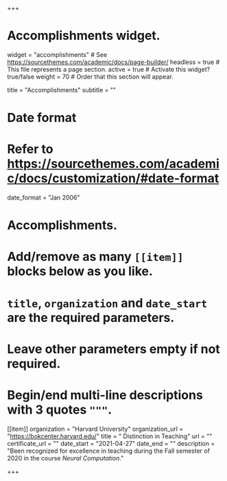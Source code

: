 +++
# Accomplishments widget.
widget = "accomplishments"  # See https://sourcethemes.com/academic/docs/page-builder/
headless = true  # This file represents a page section.
active = true  # Activate this widget? true/false
weight = 70  # Order that this section will appear.

title = "Accomplish&shy;ments"
subtitle = ""

# Date format
#   Refer to https://sourcethemes.com/academic/docs/customization/#date-format
date_format = "Jan 2006"

# Accomplishments.
#   Add/remove as many `[[item]]` blocks below as you like.
#   `title`, `organization` and `date_start` are the required parameters.
#   Leave other parameters empty if not required.
#   Begin/end multi-line descriptions with 3 quotes `"""`.

[[item]]
  organization = "Harvard University"
  organization_url = "https://bokcenter.harvard.edu/"
  title = " Distinction in Teaching"
  url = ""
  certificate_url = ""
  date_start = "2021-04-27"
  date_end = ""
  description = "Been recognized for excellence in teaching during the Fall semester of 2020 in the course *Neural Computation*."

+++
